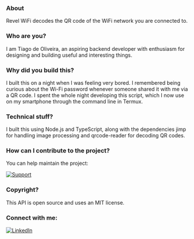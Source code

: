 
### About
Revel WiFi decodes the QR code of the WiFi network you are connected to.

### Who are you?
I am Tiago de Oliveira, an aspiring backend developer with enthusiasm for designing and building useful and interesting things.

### Why did you build this?
I built this on a night when I was feeling very bored. I remembered being curious about the Wi-Fi password whenever someone shared it with me via a QR code. I spent the whole night developing this script, which I now use on my smartphone through the command line in Termux.

### Technical stuff?
I built this using Node.js and TypeScript, along with the dependencies jimp for handling image processing and qrcode-reader for decoding QR codes.

### How can I contribute to the project?
You can help maintain the project:

[![Support](https://img.shields.io/badge/Support-Donate-ff69b4?style=for-the-badge)](https://buymeacoffee.com/tiago1820)

### Copyright?
This API is open source and uses an MIT license.

### Connect with me:
[![LinkedIn](https://img.shields.io/badge/LinkedIn-0077B5?style=for-the-badge&logo=linkedin&logoColor=white)](https://www.linkedin.com/in/tiago1820/)
